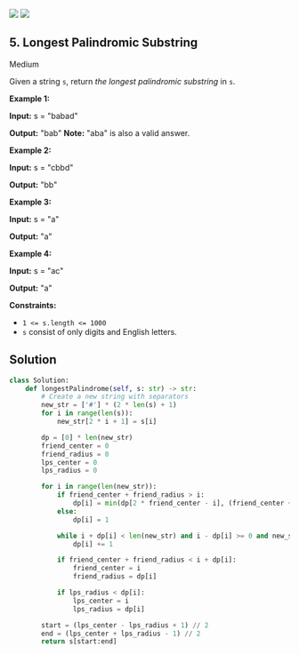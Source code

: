 [![](https://img.shields.io/github/stars/LeetCode-in-Python/LeetCode-in-Python?label=Stars&style=flat-square)](https://github.com/LeetCode-in-Python/LeetCode-in-Python)
[![](https://img.shields.io/github/forks/LeetCode-in-Python/LeetCode-in-Python?label=Fork%20me%20on%20GitHub%20&style=flat-square)](https://github.com/LeetCode-in-Python/LeetCode-in-Python/fork)

## 5\. Longest Palindromic Substring

Medium

Given a string `s`, return _the longest palindromic substring_ in `s`.

**Example 1:**

**Input:** s = "babad"

**Output:** "bab" **Note:** "aba" is also a valid answer. 

**Example 2:**

**Input:** s = "cbbd"

**Output:** "bb" 

**Example 3:**

**Input:** s = "a"

**Output:** "a" 

**Example 4:**

**Input:** s = "ac"

**Output:** "a" 

**Constraints:**

*   `1 <= s.length <= 1000`
*   `s` consist of only digits and English letters.



## Solution

```python
class Solution:
    def longestPalindrome(self, s: str) -> str:
        # Create a new string with separators
        new_str = ['#'] * (2 * len(s) + 1)
        for i in range(len(s)):
            new_str[2 * i + 1] = s[i]

        dp = [0] * len(new_str)
        friend_center = 0
        friend_radius = 0
        lps_center = 0
        lps_radius = 0

        for i in range(len(new_str)):
            if friend_center + friend_radius > i:
                dp[i] = min(dp[2 * friend_center - i], (friend_center + friend_radius) - i)
            else:
                dp[i] = 1

            while i + dp[i] < len(new_str) and i - dp[i] >= 0 and new_str[i + dp[i]] == new_str[i - dp[i]]:
                dp[i] += 1

            if friend_center + friend_radius < i + dp[i]:
                friend_center = i
                friend_radius = dp[i]

            if lps_radius < dp[i]:
                lps_center = i
                lps_radius = dp[i]

        start = (lps_center - lps_radius + 1) // 2
        end = (lps_center + lps_radius - 1) // 2
        return s[start:end]
```